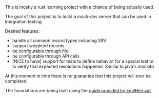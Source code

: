 This is mostly a rust learning project with a chance of being actually used.

The goal of this project is to build a mock-dns server that can be used in integration testing.

Desired features:
* handle all common record types including SRV
* support weighted records
* be configurable through file 
* be configurable through API calls
* [NICE to have] support for tests to define behavior for a special test or to verify that expected resolutions happened. Similar to java's mockito

At this moment in time there is no guarantee that this project will ever be completed.
    


The foundations are being built using the [guide provided by EmilHernvall](https://github.com/EmilHernvall/dnsguide)